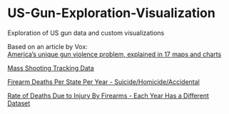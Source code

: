 # US-Gun-Exploration-Visualization
Exploration of US gun data and custom visualizations

Based on an article by Vox: </br>
[America’s unique gun violence problem, explained in 17 maps and charts](https://www.vox.com/policy-and-politics/2017/10/2/16399418/us-gun-violence-statistics-maps-charts)

[Mass Shooting Tracking Data](https://www.massshootingtracker.org/data)

[Firearm Deaths Per State Per Year - Suicide/Homicide/Accidental](https://webappa.cdc.gov/cgi-bin/broker.exe)

[Rate of Deaths Due to Injury By Firearms - Each Year Has a Different Dataset](https://www.kff.org/other/state-indicator/firearms-death-rate-per-100000/?currentTimeframe=18&sortModel=%7B%22colId%22:%22Location%22,%22sort%22:%22asc%22%7D)
